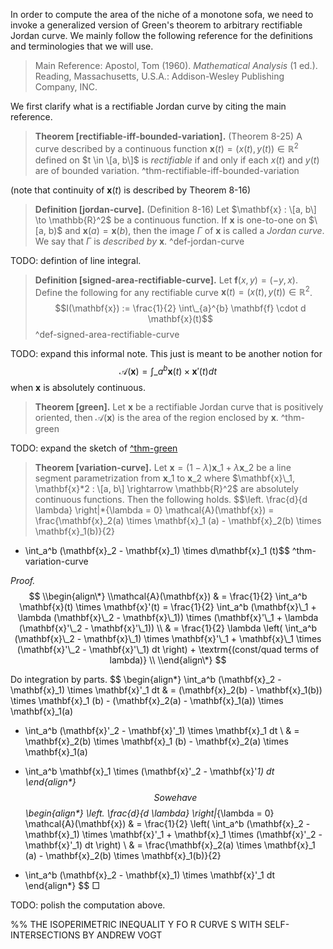 In order to compute the area of the niche of a monotone sofa, we need to invoke a generalized version of Green's theorem to arbitrary rectifiable Jordan curve. We mainly follow the following reference for the definitions and terminologies that we will use.

 > 
 > Main Reference: 
 > Apostol, Tom (1960). *Mathematical Analysis* (1 ed.). Reading, Massachusetts, U.S.A.: Addison-Wesley Publishing Company, INC.

We first clarify what is a rectifiable Jordan curve by citing the main reference.

 > 
 > **Theorem \[rectifiable-iff-bounded-variation\].** (Theorem 8-25) A curve described by a continuous function $\mathbf{x}(t) = (x(t), y(t)) \in \mathbb{R}^2$ defined on $t \in \[a, b\]$ is *rectifiable* if and only if each $x(t)$ and $y(t)$ are of bounded variation. ^thm-rectifiable-iff-bounded-variation

(note that continuity of $\mathbf{x}(t)$ is described by Theorem 8-16)

 > 
 > **Definition \[jordan-curve\].** (Definition 8-16) Let $\mathbf{x} : \[a, b\] \to \mathbb{R}^2$ be a continuous function. If $\mathbf{x}$ is one-to-one on $\[a, b)$ and $\mathbf{x}(a) = \mathbf{x}(b)$, then the image $\Gamma$ of $\mathbf{x}$ is called a *Jordan curve*. We say that $\Gamma$ is *described by* $\mathbf{x}$. ^def-jordan-curve

TODO: defintion of line integral.

 > 
 > **Definition \[signed-area-rectifiable-curve\].** Let $\mathbf{f}(x, y) = (-y, x)$. Define the following for any rectifiable curve $\mathbf{x}(t) = (x(t), y(t)) \in \mathbb{R}^2$. $$I(\mathbf{x}) := \frac{1}{2} \int\_{a}^{b} \mathbf{f} \cdot d \mathbf{x}(t)$$ ^def-signed-area-rectifiable-curve

TODO: expand this informal note. This just is meant to be another notion for $$\mathcal{A}(\mathbf{x}) = \int\_{a}^{b} \mathbf{x}(t) \times \mathbf{x}'(t) dt$$ when $\mathbf{x}$ is absolutely continuous.

 > 
 > **Theorem \[green\].** Let $\mathbf{x}$ be a rectifiable Jordan curve that is positively oriented, then $\mathcal{A}(\mathbf{x})$ is the area of the region enclosed by $\mathbf{x}$. ^thm-green

TODO: expand the sketch of [^thm-green](01.%20Green's%20Theorem.md#thm-green)

 > 
 > **Theorem \[variation-curve\].** Let $\mathbf{x} = (1 - \lambda) \mathbf{x}\_1 + \lambda \mathbf{x}\_2$ be a line segment parametrization from $\mathbf{x}\_1$ to $\mathbf{x}\_2$ where $\mathbf{x}\_1, \mathbf{x}*2 : \[a, b\] \rightarrow \mathbb{R}^2$ are absolutely continuous functions. Then the following holds. $$\left. \frac{d}{d \lambda} \right|*{\lambda = 0} \mathcal{A}(\mathbf{x}) = \frac{\mathbf{x}\_2(a) \times \mathbf{x}\_1 (a) - \mathbf{x}\_2(b) \times \mathbf{x}\_1(b)}{2}

* \\int_a^b (\mathbf{x}\_2 - \mathbf{x}\_1) \times d\mathbf{x}\_1 (t)$$ ^thm-variation-curve

*Proof.*  
$$
\\begin{align\*}
\\mathcal{A}(\mathbf{x}) & = \frac{1}{2} \int_a^b \mathbf{x}(t) \times \mathbf{x}'(t) 
= \frac{1}{2} \int_a^b (\mathbf{x}\_1 + \lambda (\mathbf{x}\_2 - \mathbf{x}\_1)) \times (\mathbf{x}'\_1 + \lambda (\mathbf{x}'\_2 - \mathbf{x}'\_1)) \\
& = \frac{1}{2} \lambda \left( \int_a^b (\mathbf{x}\_2 - \mathbf{x}\_1) \times \mathbf{x}'\_1 + \mathbf{x}\_1 \times (\mathbf{x}'\_2 - \mathbf{x}'\_1) dt \right) + \textrm{(const/quad terms of lambda)} \\
\\end{align\*}
$$

Do integration by parts.
$$
\\begin{align\*}
\\int_a^b (\mathbf{x}\_2 - \mathbf{x}\_1) \times \mathbf{x}'\_1 dt & = 
(\mathbf{x}\_2(b) - \mathbf{x}\_1(b)) \times \mathbf{x}\_1 (b) - (\mathbf{x}\_2(a) - \mathbf{x}\_1(a)) \times \mathbf{x}\_1(a)

* \\int_a^b (\mathbf{x}'\_2 - \mathbf{x}'\_1) \times \mathbf{x}\_1 dt \\
  & = \mathbf{x}\_2(b) \times \mathbf{x}\_1 (b) - \mathbf{x}\_2(a) \times \mathbf{x}\_1(a)

* \\int_a^b \mathbf{x}\_1 \times (\mathbf{x}'\_2 - \mathbf{x}'*1) dt
  \\end{align\*}
  $$
  So we have
  $$
  \\begin{align\*}
  \\left. \frac{d}{d \lambda} \right|*{\lambda = 0} \mathcal{A}(\mathbf{x}) & = 
  \\frac{1}{2} \left( \int_a^b (\mathbf{x}\_2 - \mathbf{x}\_1) \times \mathbf{x}'\_1 + \mathbf{x}\_1 \times (\mathbf{x}'\_2 - \mathbf{x}'\_1) dt \right) \\
  & = \frac{\mathbf{x}\_2(a) \times \mathbf{x}\_1 (a) - \mathbf{x}\_2(b) \times \mathbf{x}\_1(b)}{2}
* \\int_a^b (\mathbf{x}\_2 - \mathbf{x}\_1) \times \mathbf{x}'\_1 dt
  \\end{align\*}
  $$
  □

TODO: polish the computation above.

%% THE ISOPERIMETRIC INEQUALIT Y FO R CURVE S WITH SELF-INTERSECTIONS BY ANDREW VOGT
